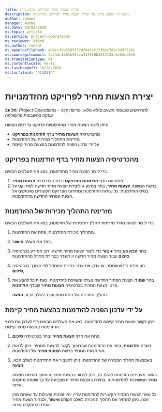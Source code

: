 ```yaml
---
title: יצירת הצעות מחיר לפרויקט מהזדמנויות
description: נושא זה מספק מידע על יצירת הצעת מחיר לפוריקט מהזדמנות.
author: rumant
manager: Annbe
ms.date: 10/01/2020
ms.topic: article
ms.service: project-operations
ms.reviewer: kfend
ms.author: rumant
ms.openlocfilehash: 4d2cc35e3205332d2941bf17fb8c7d8c9d9f310c
ms.sourcegitcommit: 4cf1dc1561b92fca4175f0b3813133c5e63ce8e6
ms.translationtype: HT
ms.contentlocale: he-IL
ms.lasthandoff: 10/28/2020
ms.locfileid: "4118114"
---
```

# <a name="create-project-quotes-from-opportunities"></a>יצירת הצעות מחיר לפרויקט מהזדמנויות

_**חל על:** Project Operations לתרחישים מבוססי משאבים/לא מלאי, פריסה קלה - עסקה בחשבונית פרופורמה_

ניתן ליצור הצעות מחיר מהזדמנויות פרויקט בדרכים הבאות:

- מהכרטיסיה **הצעות מחיר** בדף **הזדמנות בפרויקט**
- מזרימת התהליך מכירות של ההזדמנות
- על ידי עדכון הפניה להזדמנות בהצעת מחיר קיימת

## <a name="from-the-quotes-tab-of-the-project-opportunity-page"></a>מהכרטיסיה הצעות מחיר בדף הזדמנות בפרויקט

כדי ליצור הצעת מחיר מהזדמנות, בצע את השלבים הבאים.

1. פתח את הדף **הזדמנות בפרויקט** ובחר בכרטיסיה **הצעות מחיר**. 
2. ברשת המשנה **הצעות מחיר**, בחר בסימן **+** ליצירת הצעת מחיר חדשה לפרוייקט על בסיס ההזדמנות. כל שורות ההזדמנות ומחירוני הפרויקט הקשורים מועתקים אל הצעת המחיר החדשה מההזדמנות.

## <a name="from-the-opportunity-sales-process-flow"></a>מזרימת התהליך מכירות של ההזדמנות

כדי ליצור הצעת מחיר מזרימת תהליך המכירות של הזדמנות, בצע את השלבים הבאים.

1. מתהליך מכירת ההזדמנות, פתח את ההזדמנות.
2. בחר את השלב **אישור**. 
3. בחר **הבא** ואז בחר **+ צור** כדי ליצור הצעת מחיר חדשה. רוב המידע בכרטיסיה **סיכום** עבור הצעת מחיר חדשה זו תוגדר כברירת מחדל מההזדמנות. 
4. הזן מידע נדרש שחסר, או עדכן את ערכי ברירת המחדל לפי הצורך בכרטיסיה **סיכום**,
5. בחר **שמור**. הצעת המחיר החדשה נוצרה ומשויכת להזדמנות. כעת תוכל להציג את פרטי הצעת המחיר בכרטיסיה **הצעות מחיר** שבדף **הזדמנות**. 

   תהליך המכירה של ההזדמנות עובר לשלב הבא, **הצעה**.


## <a name="by-updating-the-opportunity-reference-on-an-existing-quote"></a>על ידי עדכון הפניה להזדמנות בהצעת מחיר קיימת

ניתן לקשר הצעת מחיר קיימת להזדמנות. בצע את השלבים הבאים כדי לעדכן את פרטי ההזדמנות בהצעת מחיר קיימת.

1. פתח את הדף **הצעת מחיר** ובחר בכרטיסיה **סיכום**.
2. בשדה **הזדמנות**, בחר את ההזדמנות שברצונך לקשר להצעת המחיר. ניתן לראות את הצעת המחיר ברשת **הצעות מחיר** של ההזדמנות. 
3. באמצעות תהליך המכירה של ההזדמנות, ניתן להעביר את ההזדמנות לשלב הבא, **הצעה**. 

   כאשר מעבירים הזדמנות לשלב זה, ניתן לבחור בהצעת מחיר זו מתוך רשימת הצעות מחיר המשויכות להזדמנות זו. בחירה בהצעת מחיר זו מצביעה על כך שאתה מתקדם איתה.

   כל שאר הצעות המחיר הקשורות להזדמנות עדיין יהיו זמינות ופעילות עד שאחת מהן זוכה. ניתן להחזיר את תהליך המכירה לשלב הקודם **אישור**, ולבחור הצעת מחיר אחרת להתקדם איתה.
